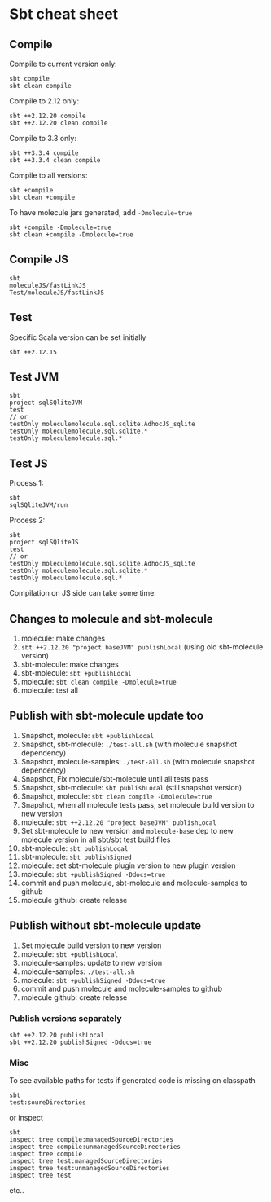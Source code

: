 # Sbt cheat sheet

## Compile

Compile to current version only:

    sbt compile
    sbt clean compile

Compile to 2.12 only:

    sbt ++2.12.20 compile
    sbt ++2.12.20 clean compile

Compile to 3.3 only:

    sbt ++3.3.4 compile
    sbt ++3.3.4 clean compile

Compile to all versions:

    sbt +compile
    sbt clean +compile

To have molecule jars generated, add `-Dmolecule=true`

    sbt +compile -Dmolecule=true
    sbt clean +compile -Dmolecule=true

## Compile JS

    sbt
    moleculeJS/fastLinkJS
    Test/moleculeJS/fastLinkJS

## Test

Specific Scala version can be set initially

    sbt ++2.12.15

## Test JVM

    sbt
    project sqlSQliteJVM
    test
    // or
    testOnly moleculemolecule.sql.sqlite.AdhocJS_sqlite
    testOnly moleculemolecule.sql.sqlite.*
    testOnly moleculemolecule.sql.*

## Test JS

Process 1:

    sbt
    sqlSQliteJVM/run

Process 2:

    sbt
    project sqlSQliteJS
    test
    // or
    testOnly moleculemolecule.sql.sqlite.AdhocJS_sqlite
    testOnly moleculemolecule.sql.sqlite.*
    testOnly moleculemolecule.sql.*

Compilation on JS side can take some time.

## Changes to molecule and sbt-molecule

1) molecule: make changes
1) `sbt ++2.12.20 "project baseJVM" publishLocal` (using old sbt-molecule version)
1) sbt-molecule: make changes
1) sbt-molecule: `sbt +publishLocal`
1) molecule: `sbt clean compile -Dmolecule=true`
1) molecule: test all

## Publish with sbt-molecule update too

1) Snapshot, molecule: `sbt +publishLocal`
1) Snapshot, sbt-molecule: `./test-all.sh` (with molecule snapshot dependency)
1) Snapshot, molecule-samples: `./test-all.sh` (with molecule snapshot dependency)
1) Snapshot, Fix molecule/sbt-molecule until all tests pass
1) Snapshot, sbt-molecule: `sbt publishLocal` (still snapshot version)
1) Snapshot, molecule: `sbt clean compile -Dmolecule=true`
1) Snapshot, when all molecule tests pass, set molecule build version to new version
1) molecule: `sbt ++2.12.20 "project baseJVM" publishLocal`
1) Set sbt-molecule to new version and `molecule-base` dep to new molecule version in all sbt/sbt test build files
1) sbt-molecule: `sbt publishLocal`
1) sbt-molecule: `sbt publishSigned`
1) molecule: set sbt-molecule plugin version to new plugin version
1) molecule: `sbt +publishSigned -Ddocs=true`
1) commit and push molecule, sbt-molecule and molecule-samples to github
1) molecule github: create release

## Publish without sbt-molecule update

1) Set molecule build version to new version
1) molecule: `sbt +publishLocal`
1) molecule-samples: update to new version
1) molecule-samples: `./test-all.sh`
1) molecule: `sbt +publishSigned -Ddocs=true`
1) commit and push molecule and molecule-samples to github
1) molecule github: create release

### Publish versions separately

    sbt ++2.12.20 publishLocal
    sbt ++2.12.20 publishSigned -Ddocs=true

### Misc

To see available paths for tests if generated code is missing on classpath

    sbt
    test:soureDirectories

or inspect

    sbt
    inspect tree compile:managedSourceDirectories
    inspect tree compile:unmanagedSourceDirectories
    inspect tree compile
    inspect tree test:managedSourceDirectories
    inspect tree test:unmanagedSourceDirectories
    inspect tree test

etc..
                 
